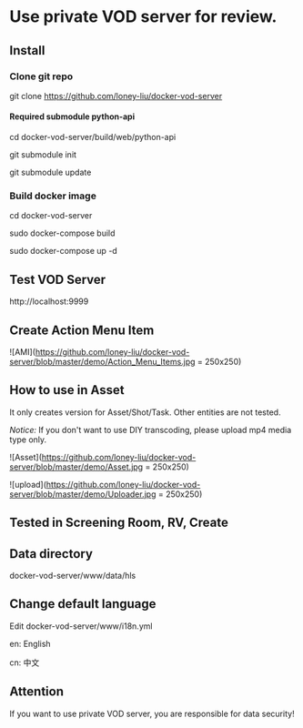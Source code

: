# Use private VOD server for review.

## Install

### Clone git repo

git clone https://github.com/loney-liu/docker-vod-server

#### Required submodule python-api

cd docker-vod-server/build/web/python-api

git submodule init

git submodule update

### Build docker image

cd docker-vod-server

sudo docker-compose build

sudo docker-compose up -d

## Test VOD Server

http://localhost:9999

## Create Action Menu Item

![AMI](https://github.com/loney-liu/docker-vod-server/blob/master/demo/Action_Menu_Items.jpg = 250x250)

## How to use in Asset

It only creates version for Asset/Shot/Task. Other entities are not tested.

*Notice:* If you don't want to use DIY transcoding, please upload mp4 media type only.

![Asset](https://github.com/loney-liu/docker-vod-server/blob/master/demo/Asset.jpg = 250x250)

![upload](https://github.com/loney-liu/docker-vod-server/blob/master/demo/Uploader.jpg = 250x250)

## Tested in Screening Room, RV, Create

## Data directory

docker-vod-server/www/data/hls

## Change default language

Edit docker-vod-server/www/i18n.yml

en: English

cn: 中文

## Attention

If you want to use private VOD server, you are responsible for data security!